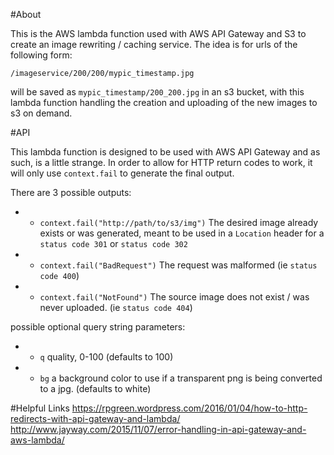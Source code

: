 #About

This is the AWS lambda function used with AWS API Gateway and S3 to create an image rewriting / caching service. The idea is for urls of the following form:

`/imageservice/200/200/mypic_timestamp.jpg`

will be saved as `mypic_timestamp/200_200.jpg` in an s3 bucket, with this lambda function handling the creation and uploading of the new images to s3 on demand. 

#API

This lambda function is designed to be used with AWS API Gateway and as such, is a little strange. In order to allow for HTTP return codes to work, it will only use `context.fail` to generate the final output.

There are 3 possible outputs:
* - `context.fail("http://path/to/s3/img")` The desired image already exists or was generated, meant to be used in a `Location` header for a `status code 301` or `status code 302` 
* - `context.fail("BadRequest")` The request was malformed (ie `status code 400`) 
* - `context.fail("NotFound")` The source image does not exist / was never uploaded. (ie `status code 404`)

possible optional query string parameters:
* - `q` quality, 0-100 (defaults to 100)
* - `bg` a background color to use if a transparent png is being converted to a jpg. (defaults to white)

#Helpful Links
https://rpgreen.wordpress.com/2016/01/04/how-to-http-redirects-with-api-gateway-and-lambda/
http://www.jayway.com/2015/11/07/error-handling-in-api-gateway-and-aws-lambda/
